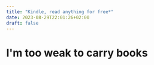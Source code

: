 ```yaml
---
title: "Kindle, read anything for free*"
date: 2023-08-29T22:01:26+02:00
draft: false
---
```

# I'm too weak to carry books

